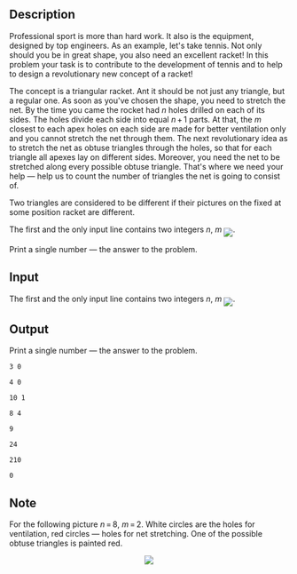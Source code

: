 ## Description

<div><p>Professional sport is more than hard work. It also is the equipment, designed by top engineers. As an example, let's take tennis. Not only should you be in great shape, you also need an excellent racket! In this problem your task is to contribute to the development of tennis and to help to design a revolutionary new concept of a racket!</p><p>The concept is a triangular racket. Ant it should be not just any triangle, but a regular one. As soon as you've chosen the shape, you need to stretch the net. By the time you came the rocket had <span class="tex-span"><i>n</i></span> holes drilled on each of its sides. The holes divide each side into equal <span class="tex-span"><i>n</i> + 1</span> parts. At that, the <span class="tex-span"><i>m</i></span> closest to each apex holes on each side are made for better ventilation only and you cannot stretch the net through them. The next revolutionary idea as to stretch the net as obtuse triangles through the holes, so that for each triangle all apexes lay on different sides. Moreover, you need the net to be stretched along every possible obtuse triangle. That's where we need your help — help us to count the number of triangles the net is going to consist of.</p><p>Two triangles are considered to be different if their pictures on the fixed at some position racket are different.</p></div><div class="input-specification"><p>The first and the only input line contains two integers <span class="tex-span"><i>n</i></span>, <span class="tex-span"><i>m</i></span> <img align="middle" class="tex-formula" src="file://bSlUb4fW.png" style="max-width: 100.0%;max-height: 100.0%;">.</p></div><div class="output-specification"><p>Print a single number — the answer to the problem.</p></div>

## Input

<p>The first and the only input line contains two integers <span class="tex-span"><i>n</i></span>, <span class="tex-span"><i>m</i></span> <img align="middle" class="tex-formula" src="file://bSlUb4fW.png" style="max-width: 100.0%;max-height: 100.0%;">.</p>

## Output

<p>Print a single number — the answer to the problem.</p>





```input1
3 0

```




```input2
4 0

```




```input3
10 1

```




```input4
8 4

```




```output1
9

```




```output2
24

```




```output3
210

```




```output4
0

```



## Note

<p>For the following picture <span class="tex-span"><i>n</i> = 8</span>, <span class="tex-span"><i>m</i> = 2</span>. White circles are the holes for ventilation, red circles — holes for net stretching. One of the possible obtuse triangles is painted red. </p><center> <img class="tex-graphics" src="file://UZ317ua4.png" style="max-width: 100.0%;max-height: 100.0%;"> </center>
